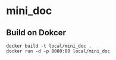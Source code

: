 # mini_doc

## Build on Dokcer

```
docker build -t local/mini_doc .
docker run -d -p 8080:80 local/mini_doc
```